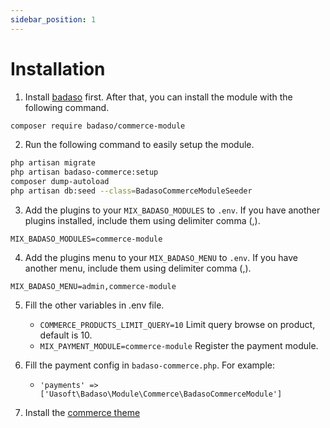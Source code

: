 ```yaml
---
sidebar_position: 1
---
```


# Installation

1. Install [badaso](https://badaso-docs.uatech.co.id/getting-started/installation) first. After that, you can install the module with the following command.

```bash
composer require badaso/commerce-module
```

2. Run the following command to easily setup the module.

```bash
php artisan migrate
php artisan badaso-commerce:setup
composer dump-autoload
php artisan db:seed --class=BadasoCommerceModuleSeeder
```

3. Add the plugins to your `MIX_BADASO_MODULES` to `.env`. If you have another plugins installed, include them using delimiter comma (,).

```
MIX_BADASO_MODULES=commerce-module
```

4. Add the plugins menu to your `MIX_BADASO_MENU` to `.env`. If you have another menu, include them using delimiter comma (,).

```
MIX_BADASO_MENU=admin,commerce-module
```

5. Fill the other variables in .env file.
    - `COMMERCE_PRODUCTS_LIMIT_QUERY=10` Limit query browse on product, default is 10.
    - `MIX_PAYMENT_MODULE=commerce-module` Register the payment module.

6. Fill the payment config in `badaso-commerce.php`. For example:
    - `'payments' => ['Uasoft\Badaso\Module\Commerce\BadasoCommerceModule']`

7. Install the [commerce theme](https://github.com/uasoft-indonesia/badaso-commerce-theme)
